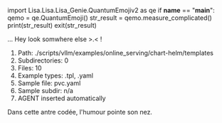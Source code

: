 
import Lisa.Lisa.Lisa_Genie.QuantumEmojiv2 as qe
if __name__ == "__main__":
  qemo = qe.QuantumEmoji()
  str_result = qemo.measure_complicated()
  print(str_result)
  exit(str_result)

... Hey look somwhere else >.< !

1. Path: ./scripts/vllm/examples/online_serving/chart-helm/templates
2. Subdirectories: 0
3. Files: 10
4. Example types: .tpl, .yaml
5. Sample file: pvc.yaml
6. Sample subdir: n/a
7. AGENT inserted automatically

Dans cette antre codée, l'humour pointe son nez.
